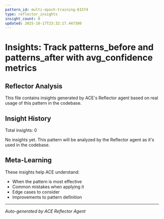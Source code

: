 ```yaml
---
pattern_id: multi-epoch-training-615f4
type: reflector_insights
insight_count: 0
updated: 2025-10-17T23:32:17.447300
---
```

# Insights: Track patterns_before and patterns_after with avg_confidence metrics

## Reflector Analysis

This file contains insights generated by ACE's Reflector agent based on real usage of this pattern in the codebase.

## Insight History

Total insights: 0

No insights yet. This pattern will be analyzed by the Reflector agent as it's used in the codebase.

## Meta-Learning

These insights help ACE understand:
- When the pattern is most effective
- Common mistakes when applying it
- Edge cases to consider
- Improvements to pattern definition

---

*Auto-generated by ACE Reflector Agent*
